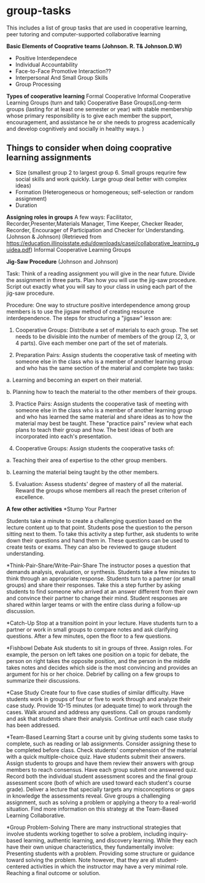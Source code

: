 # group-tasks
This includes a list of group tasks that are used in cooperative learning, peer tutoring and computer-supported collaborative learning

**Basic Elements of Cooprative teams (Johnson. R. T& Johnson.D.W)**

* Positive Interdependece
* Individual Accountability
* Face-to-Face Promotive Interaction??
* Interpersonal And Small Group Skills
* Group Processing

**Types of cooperative learning**
Formal Cooperative 
Informal Cooperative Learning Groups (turn and talk)
Cooperative Base Groups(Long-term groups (lasting for at least one semester or year) with stable membership whose primary responsibility is to give each member the support, encouragement, and assistance he or she needs to progress academically and develop cognitively and socially in healthy ways.  )

## Things to consider when doing cooprative learning assignments
* Size (smallest group 2 to largest group 6. Small groups requrire few social skills and work quickly. Large group deal better with complex ideas)
* Formation (Heterogeneous or homogeneous; self-selection or random assignment)
* Duration 

**Assigning roles in groups**
A few ways: 
Facilitator, Recorder,Presenter,Materials Manager, Time Keeper, Checker
Reader, Recorder, Encourager of Participation and Checker for Understanding. (Johnson & Johnson)
(Retrieved from https://education.illinoisstate.edu/downloads/casei/collaborative_learning_guidea.pdf) Informal Cooperative Learning Groups

**Jig-Saw Procedure** (Johnson and Johnson)

Task:  Think of a reading assignment you will give in the near future.  Divide the assignment in three parts.  Plan how you will use the jig-saw procedure.  Script out exactly what you will say to your class in using each part of the jig-saw procedure.

Procedure:  One way to structure positive interdependence among group members is to use the jigsaw method of creating resource interdependence.  The steps for structuring a "jigsaw" lesson are:  

1.  Cooperative Groups:  Distribute a set of materials to each group.  The set needs to be divisible into the number of members of the group (2, 3, or 4 parts).  Give each member one part of the set of materials.

2.  Preparation Pairs:  Assign students the cooperative task of meeting with someone else in the class who is a member of another learning group and who has the same section of the material and complete two tasks:  

a.  Learning and becoming an expert on their material.

b.  Planning how to teach the material to the other members of their groups. 

3.  Practice Pairs:  Assign students the cooperative task of meeting with someone else in the class who is a member of another learning group and who has learned the same material and share ideas as to how the material may best be taught.  These "practice pairs" review what each plans to teach their group and how.  The best ideas of both are incorporated into each's presentation. 

4.  Cooperative Groups:  Assign students the cooperative tasks of:  

a.  Teaching their area of expertise to the other group members.  

b.  Learning the material being taught by the other members.  

5.  Evaluation:  Assess students' degree of mastery of all the material.  Reward the groups whose members all reach the preset criterion of excellence.  

**A few other activities**
*Stump Your Partner

Students take a minute to create a challenging question based on the lecture content up to that point.
Students pose the question to the person sitting next to them.
To take this activity a step further, ask students to write down their questions and hand them in. These questions can be used to create tests or exams. They can also be reviewed to gauge student understanding.


*Think-Pair-Share/Write-Pair-Share
The instructor poses a question that demands analysis, evaluation, or synthesis.
Students take a few minutes to think through an appropriate response.
Students turn to a partner (or small groups) and share their responses. Take this a step further by asking students to find someone who arrived at an answer different from their own and convince their partner to change their mind.
Student responses are shared within larger teams or with the entire class during a follow-up discussion.


*Catch-Up
Stop at a transition point in your lecture.
Have students turn to a partner or work in small groups to compare notes and ask clarifying questions.
After a few minutes, open the floor to a few questions.


*Fishbowl Debate
Ask students to sit in groups of three.
Assign roles. For example, the person on left takes one position on a topic for debate, the person on right takes the opposite position, and the person in the middle takes notes and decides which side is the most convincing and provides an argument for his or her choice.
Debrief by calling on a few groups to summarize their discussions.


*Case Study
Create four to five case studies of similar difficulty.
Have students work in groups of four or five to work through and analyze their case study.
Provide 10-15 minutes (or adequate time) to work through the cases.
Walk around and address any questions.
Call on groups randomly and ask that students share their analysis. Continue until each case study has been addressed.


*Team-Based Learning
Start a course unit by giving students some tasks to complete, such as reading or lab assignments. Consider assigning these to be completed before class.
Check students' comprehension of the material with a quick multiple-choice quiz. Have students submit their answers.
Assign students to groups and have them review their answers with group members to reach consensus. Have each group submit one answered quiz.
Record both the individual student assessment scores and the final group assessment score (both of which are used toward each student's course grade).
Deliver a lecture that specially targets any misconceptions or gaps in knowledge the assessments reveal.
Give groups a challenging assignment, such as solving a problem or applying a theory to a real-world situation.
Find more information on this strategy at  the Team-Based Learning Collaborative.


*Group Problem-Solving
There are many instructional strategies that involve students working together to solve a problem, including inquiry-based learning, authentic learning, and discovery learning. While they each have their own unique characteristics, they fundamentally involve:
Presenting students with a problem.
Providing some structure or guidance toward solving the problem. Note however, that they are all student-centered activities in which the instructor may have a very minimal role.
Reaching a final outcome or solution.

